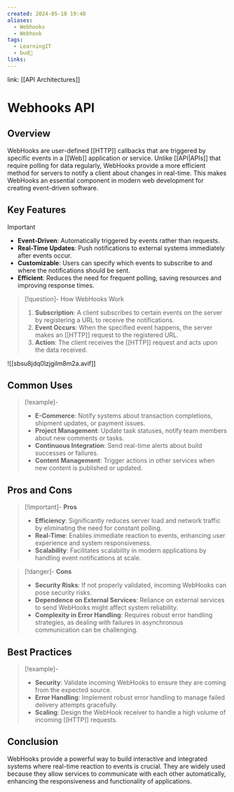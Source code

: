 ```yaml
---
created: 2024-05-10 19:40
aliases:
  - Webhooks
  - Webhook
tags:
  - LearningIT
  - bud🌿
links:
---
```


link: [[API Architectures]]

# Webhooks API

## Overview

WebHooks are user-defined [[HTTP]] callbacks that are triggered by specific events in a [[Web]] application or service. Unlike [[API|APIs]] that require polling for data regularly, WebHooks provide a more efficient method for servers to notify a client about changes in real-time. This makes WebHooks an essential component in modern web development for creating event-driven software.

## Key Features

> [!important]
> - **Event-Driven**: Automatically triggered by events rather than requests.
> - **Real-Time Updates**: Push notifications to external systems immediately after events occur.
> - **Customizable**: Users can specify which events to subscribe to and where the notifications should be sent.
> - **Efficient**: Reduces the need for frequent polling, saving resources and improving response times.


> [!question]- How WebHooks Work
> 1. **Subscription**: A client subscribes to certain events on the server by registering a URL to receive the notifications.
> 2. **Event Occurs**: When the specified event happens, the server makes an [[HTTP]] request to the registered URL.
> 3. **Action**: The client receives the [[HTTP]] request and acts upon the data received.

![[sbsu8jdq0lzjgilm8m2a.avif]]

## Common Uses

> [!example]-
> - **E-Commerce**: Notify systems about transaction completions, shipment updates, or payment issues.
> - **Project Management**: Update task statuses, notify team members about new comments or tasks.
> - **Continuous Integration**: Send real-time alerts about build successes or failures.
> - **Content Management**: Trigger actions in other services when new content is published or updated.

## Pros and Cons

> [!important]- **Pros**
> - **Efficiency**: Significantly reduces server load and network traffic by eliminating the need for constant polling.
> - **Real-Time**: Enables immediate reaction to events, enhancing user experience and system responsiveness.
> - **Scalability**: Facilitates scalability in modern applications by handling event notifications at scale.

> [!danger]- **Cons**
> - **Security Risks**: If not properly validated, incoming WebHooks can pose security risks.
> - **Dependence on External Services**: Reliance on external services to send WebHooks might affect system reliability.
> - **Complexity in Error Handling**: Requires robust error handling strategies, as dealing with failures in asynchronous communication can be challenging.

## Best Practices

> [!example]-
> - **Security**: Validate incoming WebHooks to ensure they are coming from the expected source.
> - **Error Handling**: Implement robust error handling to manage failed delivery attempts gracefully.
> - **Scaling**: Design the WebHook receiver to handle a high volume of incoming [[HTTP]] requests.

## Conclusion

WebHooks provide a powerful way to build interactive and integrated systems where real-time reaction to events is crucial. They are widely used because they allow services to communicate with each other automatically, enhancing the responsiveness and functionality of applications.

